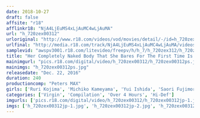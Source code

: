 ```yaml
---
date: 2018-10-27
draft: false
affsite: "r18"
afflinkr18: "NjA4LjEuMS4xLjAuMC4wLjAuMA"
url: "h_720zex00312"
urloriginal: "http://www.r18.com/videos/vod/movies/detail/-/id=h_720zex00312"
urlfinal: "http://media.r18.com/track/NjA4LjEuMS4xLjAuMC4wLjAuMA/videos/vod/movies/detail/-/id=h_720zex00312"
samplevid: "awspv3001.r18.com/litevideo/freepv/h/h_7/h_720zex312/h_720zex312_dmb_w.mp4"
title: "Her Completely Naked Body That She Bares For The First Time Is Dazzling! A Collection Of Virginity-Losing Titles 240 Minutes vol. 2"
mainimgurl: "pics.r18.com/digital/video/h_720zex00312/h_720zex00312ps.jpg"
mainimgs: "h_720zex00312ps.jpg"
releasedate: "Dec. 22, 2016"
duration: 240
productioncomp: "Peters MAX"
girls: ['Ruri Kojima', 'Michiko Kameyama', 'Yui Ishida', 'Saori Fujimori', 'Izumi Takeuchi', 'Yu Yuikawa', 'Miyuki Ichikawa', 'Sayaka Ikeda']
categories: ['Virgin', 'Compilation', 'Over 4 Hours', 'Hi-Def']
imgurls: ['pics.r18.com/digital/video/h_720zex00312/h_720zex00312jp-1.jpg', 'pics.r18.com/digital/video/h_720zex00312/h_720zex00312jp-2.jpg', 'pics.r18.com/digital/video/h_720zex00312/h_720zex00312jp-3.jpg', 'pics.r18.com/digital/video/h_720zex00312/h_720zex00312jp-4.jpg', 'pics.r18.com/digital/video/h_720zex00312/h_720zex00312jp-5.jpg', 'pics.r18.com/digital/video/h_720zex00312/h_720zex00312jp-6.jpg', 'pics.r18.com/digital/video/h_720zex00312/h_720zex00312jp-7.jpg', 'pics.r18.com/digital/video/h_720zex00312/h_720zex00312jp-8.jpg', 'pics.r18.com/digital/video/h_720zex00312/h_720zex00312jp-9.jpg', 'pics.r18.com/digital/video/h_720zex00312/h_720zex00312jp-10.jpg', 'pics.r18.com/digital/video/h_720zex00312/h_720zex00312jp-11.jpg', 'pics.r18.com/digital/video/h_720zex00312/h_720zex00312jp-12.jpg', 'pics.r18.com/digital/video/h_720zex00312/h_720zex00312jp-13.jpg', 'pics.r18.com/digital/video/h_720zex00312/h_720zex00312jp-14.jpg', 'pics.r18.com/digital/video/h_720zex00312/h_720zex00312jp-15.jpg', 'pics.r18.com/digital/video/h_720zex00312/h_720zex00312jp-16.jpg', 'pics.r18.com/digital/video/h_720zex00312/h_720zex00312jp-17.jpg', 'pics.r18.com/digital/video/h_720zex00312/h_720zex00312jp-18.jpg', 'pics.r18.com/digital/video/h_720zex00312/h_720zex00312jp-19.jpg', 'pics.r18.com/digital/video/h_720zex00312/h_720zex00312jp-20.jpg']
imgs: ['h_720zex00312jp-1.jpg', 'h_720zex00312jp-2.jpg', 'h_720zex00312jp-3.jpg', 'h_720zex00312jp-4.jpg', 'h_720zex00312jp-5.jpg', 'h_720zex00312jp-6.jpg', 'h_720zex00312jp-7.jpg', 'h_720zex00312jp-8.jpg', 'h_720zex00312jp-9.jpg', 'h_720zex00312jp-10.jpg', 'h_720zex00312jp-11.jpg', 'h_720zex00312jp-12.jpg', 'h_720zex00312jp-13.jpg', 'h_720zex00312jp-14.jpg', 'h_720zex00312jp-15.jpg', 'h_720zex00312jp-16.jpg', 'h_720zex00312jp-17.jpg', 'h_720zex00312jp-18.jpg', 'h_720zex00312jp-19.jpg', 'h_720zex00312jp-20.jpg']
---
```

